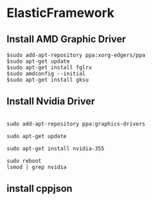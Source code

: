 # ElasticFramework

## Install AMD Graphic Driver
```
$sudo add-apt-repository ppa:xorg-edgers/ppa
$sudo apt-get update
$sudo apt-get install fglrx
$sudo amdconfig --initial
$sudo apt-get install gksu
```
## Install Nvidia Driver

```

sudo add-apt-repository ppa:graphics-drivers

sudo apt-get update

sudo apt-get install nvidia-355

sudo reboot
lsmod | grep nvidia
```
## install cppjson
